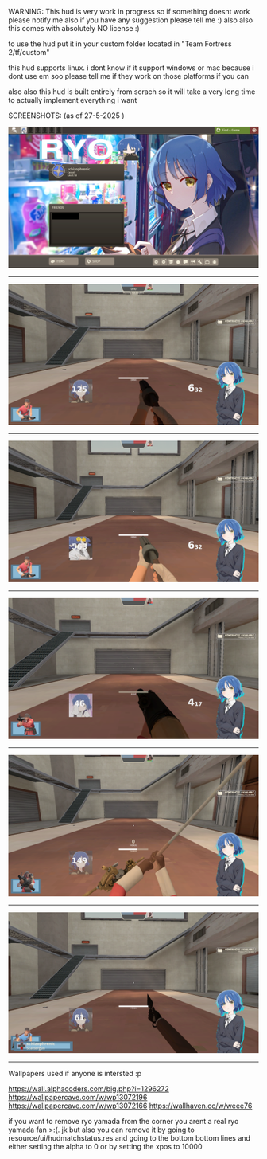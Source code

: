 WARNING: This hud is very work in progress so if something doesnt work please notify me
also if you have any suggestion please tell me :)
also also this comes with absolutely NO license :)



to use the hud put it in your custom folder located in "Team Fortress 2/tf/custom"



this hud supports linux. i dont know if it support windows or mac because i dont use em soo  please tell me if they work on those platforms if you can

also also this hud is built entirely from scrach so it will take a very long time to actually implement everything i want


SCREENSHOTS:   (as of 27-5-2025 )

![Image couldn't be loaded](Screenshot_1.png)

__________________________


![Image couldn't be loaded](Screenshot_2.png)

__________________________

![Image couldn't be loaded](Screenshot_3.png)

____________________________

![Image couldn't be loaded](Screenshot_4.png)

______________________________

![Image couldn't be loaded](Screenshot_5.png)

______________________________

![Image couldn't be loaded](Screenshot_6.png)

______________________________












Wallpapers used if anyone is intersted :p

https://wall.alphacoders.com/big.php?i=1296272
https://wallpapercave.com/w/wp13072196
https://wallpapercave.com/w/wp13072166
https://wallhaven.cc/w/weee76






















if you want to remove ryo yamada from the corner you arent a real ryo yamada fan >:(.  jk  but also you can remove it by going to resource/ui/hudmatchstatus.res   and  going to the bottom bottom lines  and either setting the alpha to 
0 or by setting the xpos to 10000  

